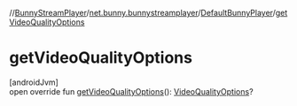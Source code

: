 //[BunnyStreamPlayer](../../../index.md)/[net.bunny.bunnystreamplayer](../index.md)/[DefaultBunnyPlayer](index.md)/[getVideoQualityOptions](get-video-quality-options.md)

# getVideoQualityOptions

[androidJvm]\
open override fun [getVideoQualityOptions](get-video-quality-options.md)(): [VideoQualityOptions](../../net.bunny.bunnystreamplayer.model/-video-quality-options/index.md)?